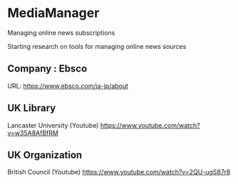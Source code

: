 # MediaManager
Managing online news subscriptions

Starting research on tools for managing online news sources 
## Company : Ebsco 
URL: https://www.ebsco.com/ja-jp/about

## UK Library
Lancaster University (Youtube) https://www.youtube.com/watch?v=w35A8AfBfRM

## UK Organization
British Council (Youtube) https://www.youtube.com/watch?v=2QU-ugS87r8
